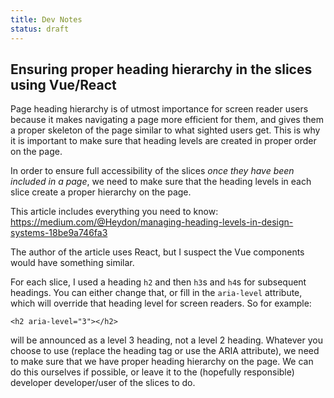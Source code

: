 ```yaml
---
title: Dev Notes
status: draft
---
```


## Ensuring proper heading hierarchy in the slices using Vue/React

Page heading hierarchy is of utmost importance for screen reader users because it makes navigating a page more efficient for them, and gives them a proper skeleton of the page similar to what sighted users get. This is why it is important to make sure that heading levels are created in proper order on the page.

In order to ensure full accessibility of the slices _once they have been included in a page_, we need to make sure that the heading levels in each slice create a proper hierarchy on the page.

This article includes everything you need to know: https://medium.com/@Heydon/managing-heading-levels-in-design-systems-18be9a746fa3

The author of the article uses React, but I suspect the Vue components would have something similar.

For each slice, I used a heading `h2` and then `h3`s and `h4`s for subsequent headings. You can either change that, or fill in the `aria-level` attribute, which will override that heading level for screen readers. So for example:

```
<h2 aria-level="3"></h2>
```

will be announced as a level 3 heading, not a level 2 heading. Whatever you choose to use (replace the heading tag or use the ARIA attribute), we need to make sure that we have proper heading hierarchy on the page. We can do this ourselves if possible, or leave it to the (hopefully responsible) developer developer/user of the slices to do.